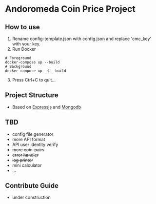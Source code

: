 # Andoromeda Coin Price Project

## How to use
1. Rename config-template.json with config.json and replace 'cmc_key' with your key.
2. Run Docker
```
# Foreground
docker-compose up --build
# Background
docker-compose up -d --build
```
3. Press Ctrl+C to quit...

## Project Structure
- Based on [Expressjs](https://expressjs.com/) and [Mongodb](https://www.mongodb.com/)

## TBD
- config file generator
- more API format
- API user identity verify
- ~~more coin-pairs~~
- ~~error handler~~
- ~~log printer~~
- mini calculator
- ...

## Contribute Guide
- under construction